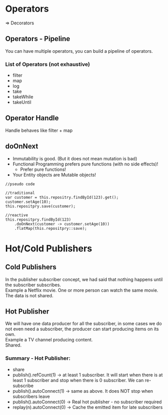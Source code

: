 # Operators
=> Decorators  

## Operators - Pipeline
You can have multiple operators, you can build a pipeline of operators.  

### List of Operators (not exhaustive)
* filter
* map
* log
* take
* takeWhile
* takeUntil

## Operator Handle
Handle behaves like filter + map  


## doOnNext
* Immutability is good. (But it does not mean mutation is bad)
* Functional Programming prefers pure functions (with no side effects)!
  * Prefer pure functions!
* Your Entity objects are Mutable objects!

```
//pseudo code

//traditional
var customer = this.repositry.findById(123).get();
customer.setAge(10);
this.repositpry.save(customer);

//reactive
this.repositpry.findById(123)
    .doOnNext(customer -> customer.setAge(10))
    .flatMap(this.repositpry::save);
```

# Hot/Cold Publishers

## Cold Publishers
In the publisher subscriber concept, we had said that nothing happens until the subscriber subscribes.  
Example a Netflix movie. One or more person can watch the same movie.  
The data is not shared.  

## Hot Publisher
We will have one data producer for all the subscriber, in some cases we do not even need a subscriber, the producer can start producing items on its own.  
Example a TV channel producing content.  
Shared.  

### Summary - Hot Publisher:
* share
* publish().refCount(1) -> at least 1 subscriber. It will start when there is at least 1 subscriber and stop when there is 0 subscriber. We can re-subscribe
* publish().autoConnect(1) -> same as above. It does NOT stop when subscribers leave
* publish().autoConnect(0) -> Real hot publisher - no subscriber required
* replay(n).autoConnect(0) -> Cache the emitted item for late subscribers


